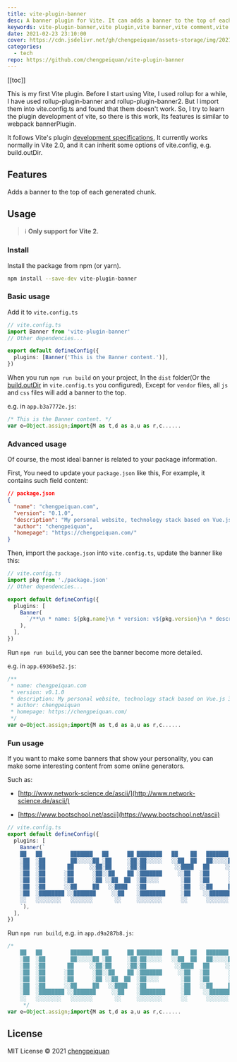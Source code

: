 ```yaml
---
title: vite-plugin-banner
desc: A banner plugin for Vite. It can adds a banner to the top of each generated chunk.
keywords: vite-plugin-banner,vite plugin,vite banner,vite comment,vite copyright
date: 2021-02-23 23:10:00
cover: https://cdn.jsdelivr.net/gh/chengpeiquan/assets-storage/img/2021/01/20210224102526.jpg
categories:
  - tech
repo: https://github.com/chengpeiquan/vite-plugin-banner
---
```


[[toc]]

This is my first Vite plugin. Before I start using Vite, I used rollup for a while, I have used rollup-plugin-banner and rollup-plugin-banner2. But I import them into vite.config.ts and found that them doesn't work. So, I try to learn the plugin development of vite, so there is this work, Its features is similar to webpack bannerPlugin.

It follows Vite's plugin [development specifications](https://vitejs.dev/guide/api-plugin.html), It currently works normally in Vite 2.0, and it can inherit some options of vite.config, e.g. build.outDir.

## Features

Adds a banner to the top of each generated chunk.

## Usage

> ℹ️ **Only support for Vite 2.**

### Install

Install the package from npm (or yarn).

```bash
npm install --save-dev vite-plugin-banner
```

### Basic usage

Add it to `vite.config.ts`

```ts
// vite.config.ts
import Banner from 'vite-plugin-banner'
// Other dependencies...

export default defineConfig({
  plugins: [Banner('This is the Banner content.')],
})
```

When you run `npm run build` on your project, In the `dist` folder(Or the [build.outDir](https://vitejs.dev/config/#build-outdir) in `vite.config.ts` you configured), Except for `vendor` files, all `js` and `css` files will add a banner to the top.

e.g. in `app.b3a7772e.js`:

```js
/* This is the Banner content. */
var e=Object.assign;import{M as t,d as a,u as r,c......
```

### Advanced usage

Of course, the most ideal banner is related to your package information.

First, You need to update your `package.json` like this, For example, it contains such field content:

```json
// package.json
{
  "name": "chengpeiquan.com",
  "version": "0.1.0",
  "description": "My personal website, technology stack based on Vue.js 3.0, and Vite 2.0, use Server Side Generation.",
  "author": "chengpeiquan",
  "homepage": "https://chengpeiquan.com/"
}
```

Then, import the `package.json` into `vite.config.ts`, update the banner like this:

```ts
// vite.config.ts
import pkg from './package.json'
// Other dependencies...

export default defineConfig({
  plugins: [
    Banner(
      `/**\n * name: ${pkg.name}\n * version: v${pkg.version}\n * description: ${pkg.description}\n * author: ${pkg.author}\n * homepage: ${pkg.homepage}\n */`
    ),
  ],
})
```

Run `npm run build`, you can see the banner become more detailed.

e.g. in `app.6936be52.js`:

```js
/**
 * name: chengpeiquan.com
 * version: v0.1.0
 * description: My personal website, technology stack based on Vue.js 3.0, and Vite 2.0, use Server Side Generation.
 * author: chengpeiquan
 * homepage: https://chengpeiquan.com/
 */
var e=Object.assign;import{M as t,d as a,u as r,c......
```

### Fun usage

If you want to make some banners that show your personality, you can make some interesting content from some online generators.

Such as:

- [http://www.network-science.de/ascii/](http://www.network-science.de/ascii/)

- [https://www.bootschool.net/ascii](https://www.bootschool.net/ascii)

```ts
// vite.config.ts
export default defineConfig({
  plugins: [
    Banner(`
    ██   ██         ███████   ██      ██ ████████   ██    ██   ███████   ██     ██
    ░██  ░██        ██░░░░░██ ░██     ░██░██░░░░░   ░░██  ██   ██░░░░░██ ░██    ░██
    ░██  ░██       ██     ░░██░██     ░██░██         ░░████   ██     ░░██░██    ░██
    ░██  ░██      ░██      ░██░░██    ██ ░███████     ░░██   ░██      ░██░██    ░██
    ░██  ░██      ░██      ░██ ░░██  ██  ░██░░░░       ░██   ░██      ░██░██    ░██
    ░██  ░██      ░░██     ██   ░░████   ░██           ░██   ░░██     ██ ░██    ░██
    ░██  ░████████ ░░███████     ░░██    ░████████     ░██    ░░███████  ░░███████ 
    ░░   ░░░░░░░░   ░░░░░░░       ░░     ░░░░░░░░      ░░      ░░░░░░░    ░░░░░░░  
    `),
  ],
})
```

Run `npm run build`, e.g. in `app.d9a287b8.js`:

```js
/*
    ██   ██         ███████   ██      ██ ████████   ██    ██   ███████   ██     ██
    ░██  ░██        ██░░░░░██ ░██     ░██░██░░░░░   ░░██  ██   ██░░░░░██ ░██    ░██
    ░██  ░██       ██     ░░██░██     ░██░██         ░░████   ██     ░░██░██    ░██
    ░██  ░██      ░██      ░██░░██    ██ ░███████     ░░██   ░██      ░██░██    ░██
    ░██  ░██      ░██      ░██ ░░██  ██  ░██░░░░       ░██   ░██      ░██░██    ░██
    ░██  ░██      ░░██     ██   ░░████   ░██           ░██   ░░██     ██ ░██    ░██
    ░██  ░████████ ░░███████     ░░██    ░████████     ░██    ░░███████  ░░███████
    ░░   ░░░░░░░░   ░░░░░░░       ░░     ░░░░░░░░      ░░      ░░░░░░░    ░░░░░░░
     */
var e=Object.assign;import{M as t,d as a,u as r,c......
```

## License

MIT License © 2021 [chengpeiquan](https://github.com/chengpeiquan)

